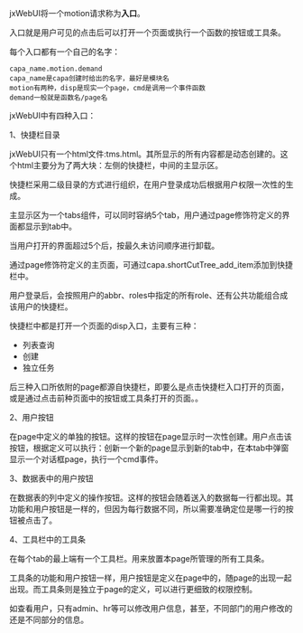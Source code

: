 jxWebUI将一个motion请求称为**入口**。

入口就是用户可见的点击后可以打开一个页面或执行一个函数的按钮或工具条。

每个入口都有一个自己的名字：

	capa_name.motion.demand
	capa_name是capa创建时给出的名字，最好是模块名
	motion有两种，disp是现实一个page，cmd是调用一个事件函数
	demand一般就是函数名/page名

jxWebUI中有四种入口：

1、快捷栏目录

jxWebUI只有一个html文件:tms.html。其所显示的所有内容都是动态创建的。这个html主要分为了两大块：左侧的快捷栏，中间的主显示区。

快捷栏采用二级目录的方式进行组织，在用户登录成功后根据用户权限一次性的生成。

主显示区为一个tabs组件，可以同时容纳5个tab，用户通过page修饰符定义的界面都显示到tab中。

当用户打开的界面超过5个后，按最久未访问顺序进行卸载。

通过page修饰符定义的主页面，可通过capa.shortCutTree_add_item添加到快捷栏中。

用户登录后，会按照用户的abbr、roles中指定的所有role、还有公共功能组合成该用户的快捷栏。

快捷栏中都是打开一个页面的disp入口，主要有三种：

- 列表查询
- 创建
- 独立任务

后三种入口所依附的page都源自快捷栏，即要么是点击快捷栏入口打开的页面，或是通过点击前种页面中的按钮或工具条打开的页面。。

2、用户按钮

在page中定义的单独的按钮。这样的按钮在page显示时一次性创建。用户点击该按钮，根据定义可以执行：创新一个新的page显示到新的tab中，在本tab中弹窗显示一个对话框page，执行一个cmd事件。

3、数据表中的用户按钮

在数据表的列中定义的操作按钮。这样的按钮会随着送入的数据每一行都出现。其功能和用户按钮是一样的，但因为每行数据不同，所以需要准确定位是哪一行的按钮被点击了。

4、工具栏中的工具条

在每个tab的最上端有一个工具栏。用来放置本page所管理的所有工具条。

工具条的功能和用户按钮一样，用户按钮是定义在page中的，随page的出现一起出现。而工具条则是独立于page的定义，可以进行更细致的权限控制。

如查看用户，只有admin、hr等可以修改用户信息，甚至，不同部门的用户修改的还是不同部分的信息。